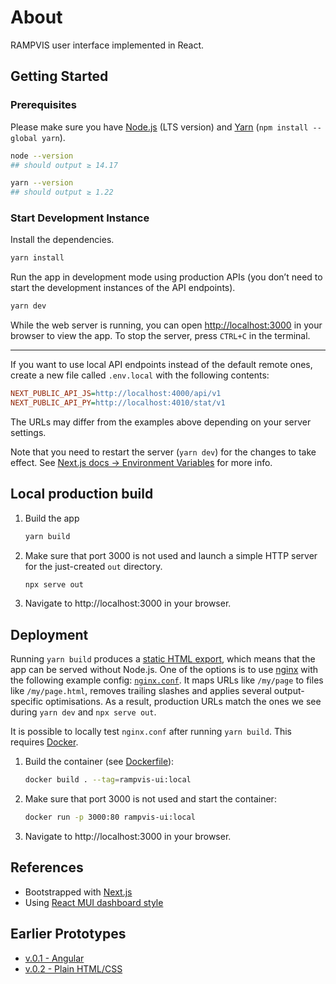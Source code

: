 # About

RAMPVIS user interface implemented in React.

## Getting Started

### Prerequisites

Please make sure you have [Node.js](https://nodejs.org) (LTS version) and [Yarn](https://www.npmjs.com/package/yarn) (`npm install --global yarn`).

```sh
node --version
## should output ≥ 14.17

yarn --version
## should output ≥ 1.22
```

### Start Development Instance

Install the dependencies.

```sh
yarn install
```

Run the app in development mode using production APIs (you don’t need to start the development instances of the API endpoints).

```sh
yarn dev
```

While the web server is running, you can open [http://localhost:3000](http://localhost:3000) in your browser to view the app.
To stop the server, press `CTRL+C` in the terminal.

---

If you want to use local API endpoints instead of the default remote ones, create a new file called `.env.local` with the following contents:

```ini
NEXT_PUBLIC_API_JS=http://localhost:4000/api/v1
NEXT_PUBLIC_API_PY=http://localhost:4010/stat/v1
```

The URLs may differ from the examples above depending on your server settings.

Note that you need to restart the server (`yarn dev`) for the changes to take effect.
See [Next.js docs → Environment Variables](https://nextjs.org/docs/basic-features/environment-variables) for more info.

## Local production build

1.  Build the app

    ```sh
    yarn build
    ```

1.  Make sure that port 3000 is not used and launch a simple HTTP server for the just-created `out` directory.

    ```sh
    npx serve out
    ```

1.  Navigate to http://localhost:3000 in your browser.

## Deployment

Running `yarn build` produces a [static HTML export](https://nextjs.org/docs/advanced-features/static-html-export), which means that the app can be served without Node.js.
One of the options is to use [nginx](https://www.nginx.com) with the following example config: [`nginx.conf`](nginx.conf).
It maps URLs like `/my/page` to files like `/my/page.html`, removes trailing slashes and applies several output-specific optimisations.
As a result, production URLs match the ones we see during `yarn dev` and `npx serve out`.

It is possible to locally test `nginx.conf` after running `yarn build`.
This requires [Docker](https://www.docker.com/products/docker-desktop).

1.  Build the container (see [Dockerfile](./Dockerfile)):

    ```sh
    docker build . --tag=rampvis-ui:local
    ```

1.  Make sure that port 3000 is not used and start the container:

    ```sh
    docker run -p 3000:80 rampvis-ui:local
    ```

1.  Navigate to http://localhost:3000 in your browser.

## References

- Bootstrapped with [Next.js](https://github.com/vercel/next.js)
- Using [React MUI dashboard style](https://mui.com)

## Earlier Prototypes
 - [v.0.1 - Angular](https://github.com/ScottishCovidResponse/rampvis-ui-0.1)
 - [v.0.2 - Plain HTML/CSS](https://github.com/ScottishCovidResponse/rampvis-ui-0.2.git)
